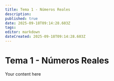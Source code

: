 ```yaml
---
title: Tema 1 - Números Reales
description: 
published: true
date: 2025-09-18T09:14:28.603Z
tags: 
editor: markdown
dateCreated: 2025-09-18T09:14:28.603Z
---
```


# Tema 1 - Números Reales
Your content here